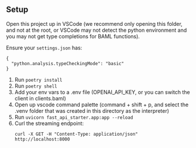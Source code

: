 ## Setup

Open this project up in VSCode (we recommend only opening this folder, and not at the root, or VSCode may not detect the python environment and you may not get type completions for BAML functions).

Ensure your `settings.json` has:

```
{
  "python.analysis.typeCheckingMode": "basic"
}
```

1. Run `poetry install`
2. Run `poetry shell`
3. Add your env vars to a .env file (OPENAI_API_KEY, or you can switch the client in clients.baml)
4. Open up vscode command palette (command + shift + p, and select the .venv folder that was created in this directory as the interpreter)
5. Run `uvicorn fast_api_starter.app:app --reload`
6. Curl the streaming endpoint:
   ```
   curl -X GET -H "Content-Type: application/json" http://localhost:8000
   ```
